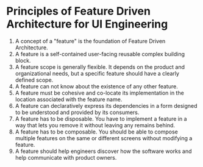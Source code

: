 ﻿# Principles of Feature Driven Architecture for UI Engineering

1. A concept of a "feature" is the foundation of Feature Driven Architecture.
1. A feature is a self-contained user-facing reusable complex building block.
1. A feature scope is generally flexible. It depends on the product and organizational needs, but a specific feature should have a clearly defined scope.
1. A feature can not know about the existence of any other feature.
1. A feature must be cohesive and co-locate its implementation in the location associated with the feature name.
1. A feature can declaratively express its dependencies in a form designed to be understood and provided by its consumers.
1. A feature has to be disposable. You have to implement a feature in a way that lets you remove it without leaving any remains behind.
1. A feature has to be composable. You should be able to compose multiple features on the same or different screens without modifying a feature.
1. A feature should help engineers discover how the software works and help communicate with product owners.
